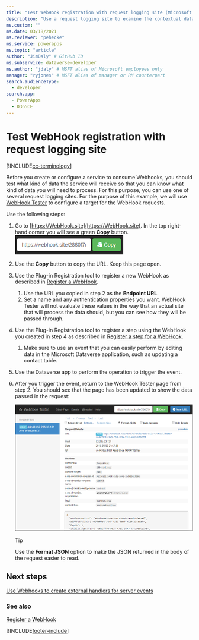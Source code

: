 ```yaml
---
title: "Test WebHook registration with request logging site (Microsoft Dataverse) | Microsoft Docs" # Intent and product brand in a unique string of 43-59 chars including spaces
description: "Use a request logging site to examine the contextual data passed with a WebHook." # 115-145 characters including spaces. This abstract displays in the search result.
ms.custom: ""
ms.date: 03/18/2021
ms.reviewer: "pehecke"
ms.service: powerapps
ms.topic: "article"
author: "JimDaly" # GitHub ID
ms.subservice: dataverse-developer
ms.author: "jdaly" # MSFT alias of Microsoft employees only
manager: "ryjones" # MSFT alias of manager or PM counterpart
search.audienceType: 
  - developer
search.app: 
  - PowerApps
  - D365CE
---
```

# Test WebHook registration with request logging site

[!INCLUDE[cc-terminology](includes/cc-terminology.md)]

Before you create or configure a service to consume Webhooks, you should test what kind of data the service will receive so that you can know what kind of data you will need to process. For this purpose, you can use one of several request logging sites. For the purpose of this example, we will use [WebHook Tester](https://WebHook.site) to configure a target for the WebHook requests.

Use the following steps:

1. Go to [https://WebHook.site](https://WebHook.site). In the top right-hand corner you will see a green **Copy** button.
    ![WebHook Tester copy button.](media/WebHook-tester-copy-button.png)
1. Use the **Copy** button to copy the URL. Keep this page open.
1. Use the Plug-in Registration tool to register a new WebHook as described in [Register a WebHook](register-web-hook.md). 
    1. Use the URL you copied in step 2 as the **Endpoint URL**. 
    1. Set a name and any authentication properties you want. WebHook Tester will not evaluate these values in the way that an actual site that will process the data should, but you can see how they will be passed through.
1. Use the Plug-in Registration tool to register a step using the WebHook you created in step 4 as described in [Register a step for a WebHook](register-web-hook.md#register-a-step-for-a-webhook). 
    1. Make sure to use an event that you can easily perform by editing data in the Microsoft Dataverse application, such as updating a contact table.
1. Use the Dataverse app to perform the operation to trigger the event.
1. After you trigger the event, return to the WebHook Tester page from step 2. You should see that the page has been updated to show the data passed in the request:

    ![An example of the request logged on the WebHook Tester web site.](media/WebHook-tester-example.png)

    > [!TIP]
    > Use the **Format JSON** option to make the JSON returned in the body of the request easier to read.

## Next steps

[Use Webhooks to create external handlers for server events](use-webhooks.md)

### See also
[Register a WebHook](register-web-hook.md)

[!INCLUDE[footer-include](../../includes/footer-banner.md)]